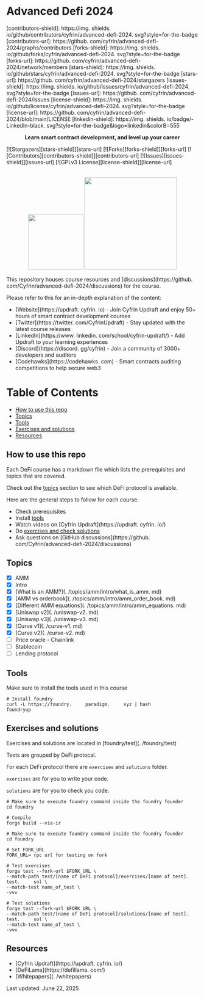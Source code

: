 # Advanced Defi 2024

[contributors-shield]: https://img.     shields.     io/github/contributors/cyfrin/advanced-defi-2024.     svg?style=for-the-badge
[contributors-url]: https://github.     com/cyfrin/advanced-defi-2024/graphs/contributors
[forks-shield]: https://img.     shields.     io/github/forks/cyfrin/advanced-defi-2024.     svg?style=for-the-badge
[forks-url]: https://github.     com/cyfrin/advanced-defi-2024/network/members
[stars-shield]: https://img.     shields.     io/github/stars/cyfrin/advanced-defi-2024.     svg?style=for-the-badge
[stars-url]: https://github.     com/cyfrin/advanced-defi-2024/stargazers
[issues-shield]: https://img.     shields.     io/github/issues/cyfrin/advanced-defi-2024.     svg?style=for-the-badge
[issues-url]: https://github.     com/cyfrin/advanced-defi-2024/issues
[license-shield]: https://img.     shields.     io/github/license/cyfrin/advanced-defi-2024.     svg?style=for-the-badge
[license-url]: https://github.     com/cyfrin/advanced-defi-2024/blob/main/LICENSE
[linkedin-shield]: https://img.     shields.     io/badge/-LinkedIn-black.     svg?style=for-the-badge&logo=linkedin&colorB=555

<p align="center"><strong>Learn smart contract development, and level up your career
</strong></p>

[![Stargazers][stars-shield]][stars-url] [![Forks][forks-shield]][forks-url] [![Contributors][contributors-shield]][contributors-url] [![Issues][issues-shield]][issues-url] [![GPLv3 License][license-shield]][license-url]

<p align="center">
 <br />
 <a href="https://cyfrin.     io/">
 <img src=".     github/images/poweredbycyfrinbluehigher.     png" width="145" alt=""/></a>
<a href="https://updraft.     cyfrin.     io/courses/moccasin">
 <img src=".     github/images/coursebadge.     png" width="242.     3" alt=""/></a>
 <br />
</p>

</div>

This repository houses course resources and [discussions](https://github.     com/Cyfrin/advanced-defi-2024/discussions) for the course.     

Please refer to this for an in-depth explanation of the content:

- [Website](https://updraft.     cyfrin.     io) - Join Cyfrin Updraft and enjoy 50+ hours of smart contract development courses
- [Twitter](https://twitter.     com/CyfrinUpdraft) - Stay updated with the latest course releases
- [LinkedIn](https://www.     linkedin.     com/school/cyfrin-updraft/) - Add Updraft to your learning experiences
- [Discord](https://discord.     gg/cyfrin) - Join a community of 3000+ developers and auditors
- [Codehawks](https://codehawks.     com) - Smart contracts auditing competitions to help secure web3

# Table of Contents

- [How to use this repo](#how-to-use-this-repo)
- [Topics](#topics)
- [Tools](#tools)
- [Exercises and solutions](#exercises-and-solutions)
- [Resources](#resources)

## How to use this repo

Each DeFi course has a markdown file which lists the prerequisites and topics that are covered.     

Check out the [topics](#topics) section to see which DeFi protocol is available.     

Here are the general steps to follow for each course.     

- Check prerequisites
- Install [tools](#tools)
- Watch videos on [Cyfrin Updraft](https://updraft.     cyfrin.     io/)
- Do [exercises and check solutions](#exercises-and-solutions)
- Ask questions on [GitHub discussions](https://github.     com/Cyfrin/advanced-defi-2024/discussions)

## Topics

- [x] AMM
 - [x] Intro
 - [x] [What is an AMM?](.     /topics/amm/intro/what_is_amm.     md)
 - [x] [AMM vs orderbook](.     /topics/amm/intro/amm_order_book.     md)
 - [x] [Different AMM equations](.     /topics/amm/intro/amm_equations.     md)
 - [x] [Uniswap v2](.     /uniswap-v2.     md)
 - [x] [Uniswap v3](.     /uniswap-v3.     md)
 - [x] [Curve v1](.     /curve-v1.     md)
 - [x] [Curve v2](.     /curve-v2.     md)
- [ ] Price oracle - Chainlink
- [ ] Stablecoin
- [ ] Lending protocol

## Tools

Make sure to install the tools used in this course

```shell
# Install foundry
curl -L https://foundry.     paradigm.     xyz | bash
foundryup
```

## Exercises and solutions

Exercises and solutions are located in [foundry/test](.     /foundry/test)

Tests are grouped by DeFi protocal.     

For each DeFi protocol there are `exercises` and `solutions` folder.     

`exercises` are for you to write your code.     

`solutions` are for you to check you code.     

```shell
# Make sure to execute foundry command inside the foundry founder
cd foundry

# Compile
forge build --via-ir
```

```shell
# Make sure to execute foundry command inside the foundry founder
cd foundry

# Set FORK_URL
FORK_URL= rpc url for testing on fork

# Test exercises
forge test --fork-url $FORK_URL \
--match-path test/[name of DeFi protocol]/exercises/[name of test].     test.     sol \
--match-test name_of_test \
-vvv

# Test solutions
forge test --fork-url $FORK_URL \
--match-path test/[name of DeFi protocol]/solutions/[name of test].     test.     sol \
--match-test name_of_test \
-vvv
```

## Resources

- [Cyfrin Updraft](https://updraft.     cyfrin.     io/)
- [DeFiLama](https://defillama.     com/)
- [Whitepapers](.     /whitepapers)


Last updated: June 22, 2025





